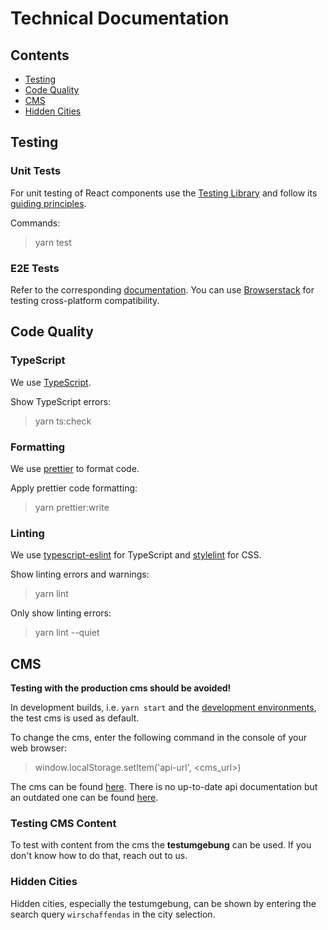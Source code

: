 # Technical Documentation

## Contents

- [Testing](#testing)
- [Code Quality](#code-quality)
- [CMS](#cms)
- [Hidden Cities](#hidden-cities)

## Testing

### Unit Tests

For unit testing of React components use the [Testing Library](https://testing-library.com) and follow its [guiding principles](https://testing-library.com/docs/guiding-principles).

Commands:
> yarn test

### E2E Tests

Refer to the corresponding [documentation](../../docs/e2e-tests.md).
You can use [Browserstack](https://www.browserstack.com) for testing cross-platform compatibility.

## Code Quality

### TypeScript

We use [TypeScript](https://www.typescriptlang.org/).

Show TypeScript errors:
> yarn ts:check

### Formatting

We use [prettier](https://prettier.io) to format code.

Apply prettier code formatting:
> yarn prettier:write

### Linting

We use [typescript-eslint](https://github.com/typescript-eslint/typescript-eslint) for TypeScript and [stylelint](https://stylelint.io/) for CSS.

Show linting errors and warnings:
> yarn lint

Only show linting errors:
> yarn lint --quiet

## CMS

**Testing with the production cms should be avoided!**

In development builds, i.e. `yarn start` and the [development environments](delivery-environments.md#development), the test cms is used as default.

To change the cms, enter the following command in the console of your web browser:
> window.localStorage.setItem('api-url', <cms_url>)

The cms can be found [here](https://github.com/digitalfabrik/integreat-cms).
There is no up-to-date api documentation but an outdated one can be found [here](https://github.com/Integreat/cms/wiki/REST-APIv3-Documentation).

### Testing CMS Content

To test with content from the cms the **testumgebung** can be used. If you don't know how to do that, reach out to us.

### Hidden Cities

Hidden cities, especially the testumgebung, can be shown by entering the search query `wirschaffendas` in the city selection.
